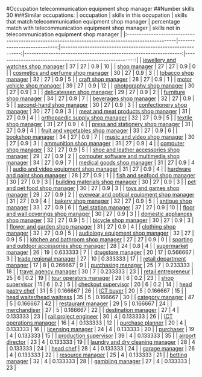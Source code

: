 #Occupation telecommunication equipment shop manager
##Number skills 30
###Similar occupations:
| occupation                                                                                        |   skills in this occupation |   skills that match telecommunication equipment shop manager |   percentage match with telecommunication equipment shop manager |   skills not in telecommunication equipment shop manager |
|:--------------------------------------------------------------------------------------------------|----------------------------:|-------------------------------------------------------------:|-----------------------------------------------------------------:|---------------------------------------------------------:|
| [jewellery and watches shop manager](jewellery_and_watches_shop_manager.md)                       |                          37 |                                                           27 |                                                         0.9      |                                                       10 |
| [shop manager](shop_manager.md)                                                                   |                          27 |                                                           27 |                                                         0.9      |                                                        0 |
| [cosmetics and perfume shop manager](cosmetics_and_perfume_shop_manager.md)                       |                          30 |                                                           27 |                                                         0.9      |                                                        3 |
| [tobacco shop manager](tobacco_shop_manager.md)                                                   |                          32 |                                                           27 |                                                         0.9      |                                                        5 |
| [craft shop manager](craft_shop_manager.md)                                                       |                          28 |                                                           27 |                                                         0.9      |                                                        1 |
| [motor vehicle shop manager](motor_vehicle_shop_manager.md)                                       |                          39 |                                                           27 |                                                         0.9      |                                                       12 |
| [photography shop manager](photography_shop_manager.md)                                           |                          30 |                                                           27 |                                                         0.9      |                                                        3 |
| [delicatessen shop manager](delicatessen_shop_manager.md)                                         |                          29 |                                                           27 |                                                         0.9      |                                                        2 |
| [furniture shop manager](furniture_shop_manager.md)                                               |                          34 |                                                           27 |                                                         0.9      |                                                        7 |
| [beverages shop manager](beverages_shop_manager.md)                                               |                          32 |                                                           27 |                                                         0.9      |                                                        5 |
| [second-hand shop manager](second-hand_shop_manager.md)                                           |                          30 |                                                           27 |                                                         0.9      |                                                        3 |
| [confectionery shop manager](confectionery_shop_manager.md)                                       |                          30 |                                                           27 |                                                         0.9      |                                                        3 |
| [meat and meat products shop manager](meat_and_meat_products_shop_manager.md)                     |                          31 |                                                           27 |                                                         0.9      |                                                        4 |
| [orthopaedic supply shop manager](orthopaedic_supply_shop_manager.md)                             |                          32 |                                                           27 |                                                         0.9      |                                                        5 |
| [textile shop manager](textile_shop_manager.md)                                                   |                          31 |                                                           27 |                                                         0.9      |                                                        4 |
| [press and stationery shop manager](press_and_stationery_shop_manager.md)                         |                          31 |                                                           27 |                                                         0.9      |                                                        4 |
| [fruit and vegetables shop manager](fruit_and_vegetables_shop_manager.md)                         |                          33 |                                                           27 |                                                         0.9      |                                                        6 |
| [bookshop manager](bookshop_manager.md)                                                           |                          34 |                                                           27 |                                                         0.9      |                                                        7 |
| [music and video shop manager](music_and_video_shop_manager.md)                                   |                          30 |                                                           27 |                                                         0.9      |                                                        3 |
| [ammunition shop manager](ammunition_shop_manager.md)                                             |                          31 |                                                           27 |                                                         0.9      |                                                        4 |
| [computer shop manager](computer_shop_manager.md)                                                 |                          32 |                                                           27 |                                                         0.9      |                                                        5 |
| [shoe and leather accessories shop manager](shoe_and_leather_accessories_shop_manager.md)         |                          29 |                                                           27 |                                                         0.9      |                                                        2 |
| [computer software and multimedia shop manager](computer_software_and_multimedia_shop_manager.md) |                          34 |                                                           27 |                                                         0.9      |                                                        7 |
| [medical goods shop manager](medical_goods_shop_manager.md)                                       |                          31 |                                                           27 |                                                         0.9      |                                                        4 |
| [audio and video equipment shop manager](audio_and_video_equipment_shop_manager.md)               |                          31 |                                                           27 |                                                         0.9      |                                                        4 |
| [hardware and paint shop manager](hardware_and_paint_shop_manager.md)                             |                          28 |                                                           27 |                                                         0.9      |                                                        1 |
| [fish and seafood shop manager](fish_and_seafood_shop_manager.md)                                 |                          30 |                                                           27 |                                                         0.9      |                                                        3 |
| [building materials shop manager](building_materials_shop_manager.md)                             |                          30 |                                                           27 |                                                         0.9      |                                                        3 |
| [pet and pet food shop manager](pet_and_pet_food_shop_manager.md)                                 |                          30 |                                                           27 |                                                         0.9      |                                                        3 |
| [toys and games shop manager](toys_and_games_shop_manager.md)                                     |                          29 |                                                           27 |                                                         0.9      |                                                        2 |
| [eyewear and optical equipment shop manager](eyewear_and_optical_equipment_shop_manager.md)       |                          31 |                                                           27 |                                                         0.9      |                                                        4 |
| [bakery shop manager](bakery_shop_manager.md)                                                     |                          32 |                                                           27 |                                                         0.9      |                                                        5 |
| [antique shop manager](antique_shop_manager.md)                                                   |                          33 |                                                           27 |                                                         0.9      |                                                        6 |
| [fuel station manager](fuel_station_manager.md)                                                   |                          37 |                                                           27 |                                                         0.9      |                                                       10 |
| [floor and wall coverings shop manager](floor_and_wall_coverings_shop_manager.md)                 |                          30 |                                                           27 |                                                         0.9      |                                                        3 |
| [domestic appliances shop manager](domestic_appliances_shop_manager.md)                           |                          32 |                                                           27 |                                                         0.9      |                                                        5 |
| [bicycle shop manager](bicycle_shop_manager.md)                                                   |                          30 |                                                           27 |                                                         0.9      |                                                        3 |
| [flower and garden shop manager](flower_and_garden_shop_manager.md)                               |                          31 |                                                           27 |                                                         0.9      |                                                        4 |
| [clothing shop manager](clothing_shop_manager.md)                                                 |                          32 |                                                           27 |                                                         0.9      |                                                        5 |
| [audiology equipment shop manager](audiology_equipment_shop_manager.md)                           |                          32 |                                                           27 |                                                         0.9      |                                                        5 |
| [kitchen and bathroom shop manager](kitchen_and_bathroom_shop_manager.md)                         |                          27 |                                                           27 |                                                         0.9      |                                                        0 |
| [sporting and outdoor accessories shop manager](sporting_and_outdoor_accessories_shop_manager.md) |                          28 |                                                           24 |                                                         0.8      |                                                        4 |
| [supermarket manager](supermarket_manager.md)                                                     |                          26 |                                                           19 |                                                         0.633333 |                                                        7 |
| [drugstore manager](drugstore_manager.md)                                                         |                          20 |                                                           17 |                                                         0.566667 |                                                        3 |
| [trade regional manager](trade_regional_manager.md)                                               |                          27 |                                                           10 |                                                         0.333333 |                                                       17 |
| [retail department manager](retail_department_manager.md)                                         |                          17 |                                                            8 |                                                         0.266667 |                                                        9 |
| [purchasing manager](purchasing_manager.md)                                                       |                          25 |                                                            7 |                                                         0.233333 |                                                       18 |
| [travel agency manager](travel_agency_manager.md)                                                 |                          30 |                                                            7 |                                                         0.233333 |                                                       23 |
| [retail entrepreneur](retail_entrepreneur.md)                                                     |                          25 |                                                            6 |                                                         0.2      |                                                       19 |
| [tour operators manager](tour_operators_manager.md)                                               |                          29 |                                                            6 |                                                         0.2      |                                                       23 |
| [shop supervisor](shop_supervisor.md)                                                             |                          11 |                                                            6 |                                                         0.2      |                                                        5 |
| [checkout supervisor](checkout_supervisor.md)                                                     |                          20 |                                                            6 |                                                         0.2      |                                                       14 |
| [head pastry chef](head_pastry_chef.md)                                                           |                          31 |                                                            5 |                                                         0.166667 |                                                       26 |
| [ICT buyer](ICT_buyer.md)                                                                         |                          20 |                                                            5 |                                                         0.166667 |                                                       15 |
| [head waiter/head waitress](head_waiter-head_waitress.md)                                         |                          35 |                                                            5 |                                                         0.166667 |                                                       30 |
| [category manager](category_manager.md)                                                           |                          47 |                                                            5 |                                                         0.166667 |                                                       42 |
| [restaurant manager](restaurant_manager.md)                                                       |                          29 |                                                            5 |                                                         0.166667 |                                                       24 |
| [merchandiser](merchandiser.md)                                                                   |                          27 |                                                            5 |                                                         0.166667 |                                                       22 |
| [destination manager](destination_manager.md)                                                     |                          27 |                                                            4 |                                                         0.133333 |                                                       23 |
| [rail project engineer](rail_project_engineer.md)                                                 |                          30 |                                                            4 |                                                         0.133333 |                                                       26 |
| [ICT operations manager](ICT_operations_manager.md)                                               |                          16 |                                                            4 |                                                         0.133333 |                                                       12 |
| [purchase planner](purchase_planner.md)                                                           |                          20 |                                                            4 |                                                         0.133333 |                                                       16 |
| [licensing manager](licensing_manager.md)                                                         |                          24 |                                                            4 |                                                         0.133333 |                                                       20 |
| [purchaser](purchaser.md)                                                                         |                          19 |                                                            4 |                                                         0.133333 |                                                       15 |
| [production supervisor](production_supervisor.md)                                                 |                          39 |                                                            4 |                                                         0.133333 |                                                       35 |
| [airport director](airport_director.md)                                                           |                          23 |                                                            4 |                                                         0.133333 |                                                       19 |
| [laundry and dry cleaning manager](laundry_and_dry_cleaning_manager.md)                           |                          28 |                                                            4 |                                                         0.133333 |                                                       24 |
| [head chef](head_chef.md)                                                                         |                          28 |                                                            4 |                                                         0.133333 |                                                       24 |
| [garage manager](garage_manager.md)                                                               |                          26 |                                                            4 |                                                         0.133333 |                                                       22 |
| [resource manager](resource_manager.md)                                                           |                          25 |                                                            4 |                                                         0.133333 |                                                       21 |
| [betting manager](betting_manager.md)                                                             |                          32 |                                                            4 |                                                         0.133333 |                                                       28 |
| [gambling manager](gambling_manager.md)                                                           |                          27 |                                                            4 |                                                         0.133333 |                                                       23 |
